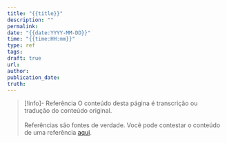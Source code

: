```yaml
---
title: "{{title}}"
description: ""
permalink: 
date: "{{date:YYYY-MM-DD}}"
time: "{{time:HH:mm}}"
type: ref
tags: 
draft: true
url: 
author: 
publication_date: 
truth:
---
```

> [!info]- Referência
> O conteúdo desta página é transcrição ou tradução do conteúdo original.
>  <br><br>Referências são fontes de verdade. Você pode contestar o conteúdo de uma referência [aqui](https://github.com/artelonga/redearte/issues/new/choose).
